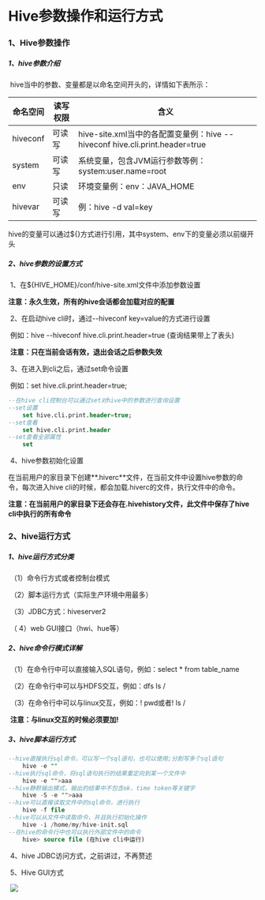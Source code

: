 # Hive参数操作和运行方式

### 1、Hive参数操作

##### 	1、hive参数介绍

​		hive当中的参数、变量都是以命名空间开头的，详情如下表所示：

| **命名空间** | **读写权限** | **含义**                                                     |
| ------------ | ------------ | ------------------------------------------------------------ |
| hiveconf     | 可读写       | hive-site.xml当中的各配置变量例：hive --hiveconf hive.cli.print.header=true |
| system       | 可读写       | 系统变量，包含JVM运行参数等例：system:user.name=root         |
| env          | 只读         | 环境变量例：env：JAVA_HOME                                   |
| hivevar      | 可读写       | 例：hive -d val=key                                          |

​		hive的变量可以通过${}方式进行引用，其中system、env下的变量必须以前缀开头

##### 	2、hive参数的设置方式

​		1、在${HIVE_HOME}/conf/hive-site.xml文件中添加参数设置

​			**注意：永久生效，所有的hive会话都会加载对应的配置**

​		2、在启动hive cli时，通过--hiveconf key=value的方式进行设置

​			例如：hive --hiveconf hive.cli.print.header=true  (查询结果带上了表头)

​			**注意：只在当前会话有效，退出会话之后参数失效**

​		3、在进入到cli之后，通过set命令设置

​			例如：set hive.cli.print.header=true;

```sql
--在hive cli控制台可以通过set对hive中的参数进行查询设置
--set设置
	set hive.cli.print.header=true;
--set查看
	set hive.cli.print.header
--set查看全部属性
	set
```

​		4、hive参数初始化设置

​			在当前用户的家目录下创建**.hiverc**文件，在当前文件中设置hive参数的命令，每次进入hive cli的时候，都会加载.hiverc的文件，执行文件中的命令。

​			**注意：在当前用户的家目录下还会存在.hivehistory文件，此文件中保存了hive cli中执行的所有命令**

### 2、hive运行方式

##### 	1、hive运行方式分类

​		（1）命令行方式或者控制台模式

​		（2）脚本运行方式（实际生产环境中用最多）

​		（3）JDBC方式：hiveserver2

​		（ 4）web GUI接口（hwi、hue等）

##### 	2、hive命令行模式详解

​		（1）在命令行中可以直接输入SQL语句，例如：select * from table_name

​		（2）在命令行中可以与HDFS交互，例如：dfs ls /

​		（3）在命令行中可以与linux交互，例如：! pwd或者! ls /

​					**注意：与linux交互的时候必须要加!**

##### 	3、hive脚本运行方式

```sql
--hive直接执行sql命令，可以写一个sql语句，也可以使用;分割写多个sql语句
	hive -e ""
--hive执行sql命令，将sql语句执行的结果重定向到某一个文件中
	hive -e "">aaa
--hive静默输出模式，输出的结果中不包含ok，time token等关键字
	hive -S -e "">aaa
--hive可以直接读取文件中的sql命令，进行执行
	hive -f file
--hive可以从文件中读取命令，并且执行初始化操作
	hive -i /home/my/hive-init.sql
--在hive的命令行中也可以执行外部文件中的命令
	hive> source file (在hive cli中运行)
```

​	4、hive JDBC访问方式，之前讲过，不再赘述

​	5、Hive GUI方式

​		![]([https://github.com/msbbigdata/hive/blob/master/images/hive%20hwi.png])
